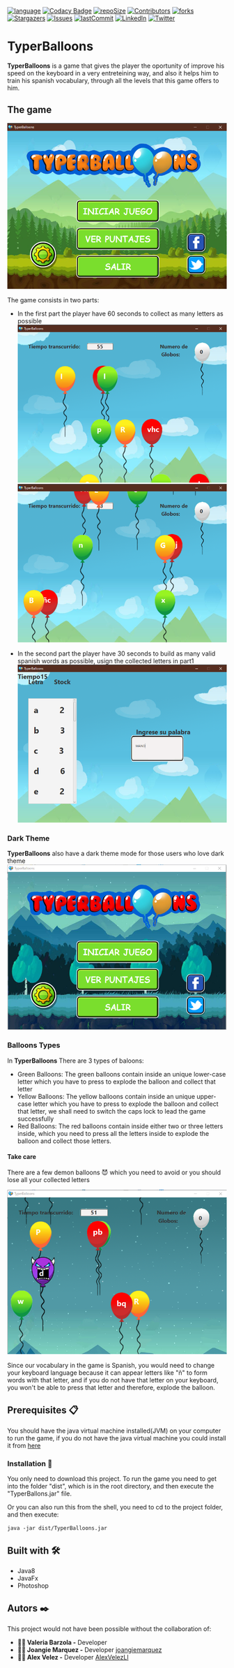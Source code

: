 [![language][language-shield]][language-url]
[![Codacy Badge][codacybadge-shield]][codacybadge-url]
[![repoSize][repoSize-shield]][repo]
[![Contributors][contributors-shield]][contributors-url]
[![forks][forks-shield]][forks-url]
[![Stargazers][stars-shield]][stars-url]
[![Issues][issues-shield]][issues-url]
[![lastCommit][lastCommit-shield]][lastCommit-url]
[![LinkedIn][linkedin-shield]][linkedin-url]
[![Twitter][twitter-shield]][twitter-url]


# TyperBalloons
**TyperBalloons** is a game that gives the player the oportunity of improve his speed on the keyboard in a very entreteining way, and also it helps him to train his spanish vocabulary, through all the levels that this game offers to him.

## The game
![TheGame](https://github.com/AlexVelezLl/TyperBalloons/blob/master/Captures/Captura4.png "TyperBallons index")


The game consists in two parts:
* In the first part the player have 60 seconds to collect as many letters as possible
![FirstPart](https://github.com/AlexVelezLl/TyperBalloons/blob/master/Captures/Captura1.png "PART1-A")
![FirstPart](https://github.com/AlexVelezLl/TyperBalloons/blob/master/Captures/Captura2.png "PART1-B")

* In the second part the player have 30 seconds to build as many valid spanish words as possible, usign the collected letters in part1
![SecondPart](https://github.com/AlexVelezLl/TyperBalloons/blob/master/Captures/Captura3.png "PART2")

### Dark Theme
**TyperBalloons** also have a dark theme mode for those users who love dark theme
![darkTheme](https://github.com/AlexVelezLl/TyperBalloons/blob/master/Captures/Captura5.png "DARK THEME")

### Balloons Types
In **TyperBalloons** There are 3 types of baloons:
* Green Balloons: The green balloons contain inside an unique lower-case letter which you have to press to explode the balloon and collect that letter
* Yellow Balloons: The yellow balloons contain inside an unique upper-case letter which you have to press to explode the balloon and collect that letter, we shall need to switch the caps lock to lead the game successfully
* Red Balloons: The red balloons contain inside either two or three letters inside, which you need to press all the letters inside to explode the balloon and collect those letters.

#### Take care
There are a few demon balloons 😈 which you need to avoid or you should lose all your collected letters


![darkTheme](https://github.com/AlexVelezLl/TyperBalloons/blob/master/Captures/Captura6.png "demon balloons")

Since our vocabulary in the game is Spanish, you would need to change your keyboard language because it can appear letters like "ñ" to form words with that letter, and if you do not have that letter on your keyboard, you won't be able to press that letter and therefore, explode the balloon.


## Prerequisites 📋
You should have the java virtual machine installed(JVM) on your computer to run the game, if you do not have the java virtual machine you could install it from [here](https://www.java.com/es/download/)

### Installation 🔧
You only need to download this project.
To run the game you need to get into the folder "dist", which is in the root directory, and then execute the "TyperBallons.jar" file.

Or you can also run this from the shell, you need to cd to the project folder, and then execute:
```
java -jar dist/TyperBalloons.jar
```

## Built with 🛠️
* Java8
* JavaFx
* Photoshop

## Autors ✒️
This project would not have been possible without the collaboration of:
* **👩‍💻 Valeria Barzola -** Developer
* **👩‍💻 Joangie Marquez -** Developer [joangiemarquez](https://github.com/joangiemarquez)
* **👨‍💻 Alex Velez -** Developer [AlexVelezLl](https://github.com/AlexVelezLl)

[language-shield]: https://img.shields.io/badge/Java-v1.8.0-blue?style=plastic
[language-url]: https://www.java.com/es/download/
[codacybadge-shield]: https://img.shields.io/codacy/grade/d44d64306d954ec0884cdb50681a4169?style=plastic
[codacybadge-url]: https://www.codacy.com/manual/AlexVelezLl/TyperBalloons?utm_source=github.com&amp;utm_medium=referral&amp;utm_content=AlexVelezLl/TyperBalloons&amp;utm_campaign=Badge_Grade
[repoSize-shield]: https://img.shields.io/github/repo-size/AlexVelezLl/TyperBalloons?style=plastic
[repo]: github.com/AlexVelezLl/TyperBalloons
[contributors-shield]: https://img.shields.io/badge/contributors-3-success?style=plastic
[contributors-url]: https://github.com/AlexVelezLl/TyperBalloons/graphs/contributors
[forks-shield]: https://img.shields.io/github/forks/AlexVelezLl/TyperBalloons?style=plastic
[forks-url]: https://github.com/AlexVelezLl/TyperBalloons/network/members
[stars-shield]: https://img.shields.io/github/stars/AlexVelezLl/TyperBalloons?style=plastic
[stars-url]: https://github.com/AlexVelezLl/TyperBalloons/stargazers
[issues-shield]: https://img.shields.io/github/issues/AlexVelezLl/TyperBalloons?style=plastic
[issues-url]: https://github.com/AlexVelezLl/TyperBalloons/issues
[lastCommit-shield]: https://img.shields.io/github/last-commit/AlexVelezLl/TyperBalloons?style=plastic
[lastCommit-url]: https://github.com/AlexVelezLl/TyperBalloons/commits
[linkedin-shield]: https://img.shields.io/badge/-LinkedIn-black.svg?style=plastic&logo=linkedin&colorB=555
[linkedin-url]:https://www.linkedin.com/in/alex-velez-llaque-4b3327191/
[twitter-shield]:https://img.shields.io/twitter/follow/AlexVelezLl?label=Follow&style=social
[twitter-url]:https://twitter.com/AlexVelezLl
